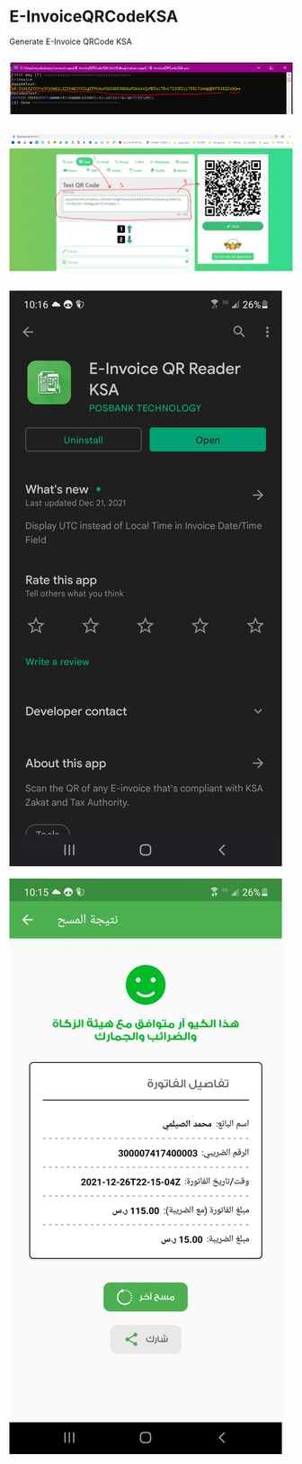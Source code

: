 # E-InvoiceQRCodeKSA
Generate E-Invoice QRCode KSA

![alt text](https://github.com/myalsailamy/E-InvoiceQRCodeKSA/blob/master/Images/QRCodeBase64.PNG?raw=true)
----------------------
![alt text](https://github.com/myalsailamy/E-InvoiceQRCodeKSA/blob/master/Images/TestQRCode.PNG?raw=true)
----------------------
![alt text](https://github.com/myalsailamy/E-InvoiceQRCodeKSA/blob/master/Images/ReadQrCode1.jpg?raw=true)
----------------------
![alt text](https://github.com/myalsailamy/E-InvoiceQRCodeKSA/blob/master/Images/ReadQrCode2.jpg?raw=true)

